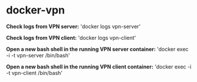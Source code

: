 # docker-vpn

**Check logs from VPN server:**
'docker logs vpn-server'

**Check logs from VPN client:**
'docker logs vpn-client'

**Open a new bash shell in the running VPN server container:**
'docker exec -i -t vpn-server /bin/bash'

**Open a new bash shell in the running VPN client container:**
'docker exec -i -t vpn-client /bin/bash'